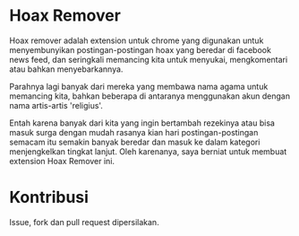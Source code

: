 # Hoax Remover
Hoax remover adalah extension untuk chrome yang digunakan untuk menyembunyikan postingan-postingan hoax yang beredar di facebook news feed, dan seringkali memancing kita untuk menyukai, mengkomentari atau bahkan menyebarkannya.

Parahnya lagi banyak dari mereka yang membawa nama agama untuk memancing kita, bahkan beberapa di antaranya menggunakan akun dengan nama artis-artis 'religius'.

Entah karena banyak dari kita yang ingin bertambah rezekinya atau bisa masuk surga dengan mudah rasanya kian hari postingan-postingan semacam itu semakin banyak beredar dan masuk ke dalam kategori menjengkelkan tingkat lanjut. Oleh karenanya, saya berniat untuk membuat extension Hoax Remover ini.

# Kontribusi
Issue, fork dan pull request dipersilakan.
